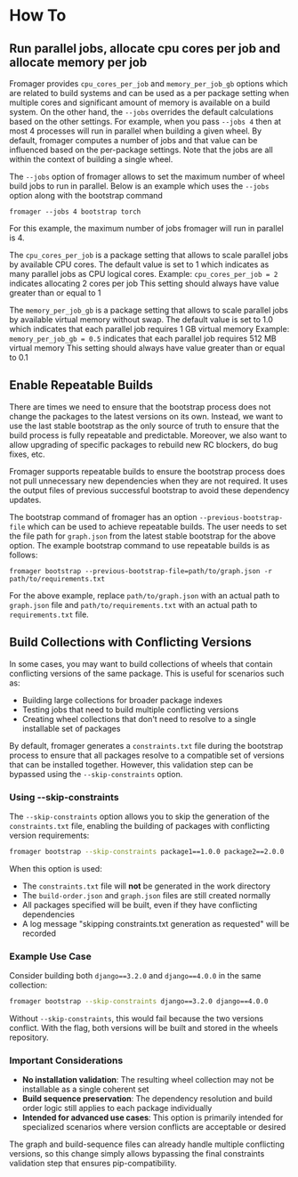 # How To

## Run parallel jobs, allocate cpu cores per job and allocate memory per job

Fromager provides `cpu_cores_per_job` and `memory_per_job_gb` options which are related to build systems and can be used as a per package setting when multiple cores and significant amount of memory is available on a build system.
On the other hand, the `--jobs` overrides the default calculations based on the other settings. For example, when you pass `--jobs 4` then at most 4 processes will run in parallel when building a given wheel. By default, fromager computes a number of jobs and that value can be influenced based on the per-package settings.
Note that the jobs are all within the context of building a single wheel.

The `--jobs` option of fromager allows to set the maximum number of wheel build jobs to run in parallel. Below is an example which uses the `--jobs` option along with the bootstrap command

`fromager --jobs 4 bootstrap torch`

For this example, the maximum number of jobs fromager will run in parallel is 4.

The `cpu_cores_per_job` is a package setting that allows to scale parallel jobs by available CPU cores. The default value is set to 1 which indicates as many parallel jobs as CPU logical cores.
Example: `cpu_cores_per_job = 2` indicates allocating 2 cores per job
This setting should always have value greater than or equal to 1

The `memory_per_job_gb` is a package setting that allows to scale parallel jobs by available virtual memory without swap. The default value is set to 1.0 which indicates that each parallel job requires 1 GB virtual memory
Example: `memory_per_job_gb = 0.5` indicates that each parallel job requires 512 MB virtual memory
This setting should always have value greater than or equal to 0.1

## Enable Repeatable Builds

There are times we need to ensure that the bootstrap process does not change the packages to the latest versions on its own.
Instead, we want to use the last stable bootstrap as the only source of truth to ensure that the build process is fully
repeatable and predictable. Moreover, we also want to allow upgrading of specific packages to rebuild new RC blockers, do bug fixes, etc.

Fromager supports repeatable builds to ensure the bootstrap process does not pull unnecessary new dependencies when they are not required.
It uses the output files of previous successful bootstrap to avoid these dependency updates.

The bootstrap command of fromager has an option `--previous-bootstrap-file` which can be used to achieve repeatable builds. The user
needs to set the file path for `graph.json` from the latest stable bootstrap for the above option. The example bootstrap command to use
repeatable builds is as follows:

`fromager bootstrap --previous-bootstrap-file=path/to/graph.json -r path/to/requirements.txt`

For the above example, replace `path/to/graph.json` with an actual path to `graph.json` file and `path/to/requirements.txt`
with an actual path to `requirements.txt` file.

## Build Collections with Conflicting Versions

In some cases, you may want to build collections of wheels that contain conflicting versions of the same package. This is useful for scenarios such as:

- Building large collections for broader package indexes
- Testing jobs that need to build multiple conflicting versions  
- Creating wheel collections that don't need to resolve to a single installable set of packages

By default, fromager generates a `constraints.txt` file during the bootstrap process to ensure that all packages resolve to a compatible set of versions that can be installed together. However, this validation step can be bypassed using the `--skip-constraints` option.

### Using --skip-constraints

The `--skip-constraints` option allows you to skip the generation of the `constraints.txt` file, enabling the building of packages with conflicting version requirements:

```bash
fromager bootstrap --skip-constraints package1==1.0.0 package2==2.0.0
```

When this option is used:

- The `constraints.txt` file will **not** be generated in the work directory
- The `build-order.json` and `graph.json` files are still created normally  
- All packages specified will be built, even if they have conflicting dependencies
- A log message "skipping constraints.txt generation as requested" will be recorded

### Example Use Case

Consider building both `django==3.2.0` and `django==4.0.0` in the same collection:

```bash
fromager bootstrap --skip-constraints django==3.2.0 django==4.0.0
```

Without `--skip-constraints`, this would fail because the two versions conflict. With the flag, both versions will be built and stored in the wheels repository.

### Important Considerations

- **No installation validation**: The resulting wheel collection may not be installable as a single coherent set
- **Build sequence preservation**: The dependency resolution and build order logic still applies to each package individually
- **Intended for advanced use cases**: This option is primarily intended for specialized scenarios where version conflicts are acceptable or desired

The graph and build-sequence files can already handle multiple conflicting versions, so this change simply allows bypassing the final constraints validation step that ensures pip-compatibility.
